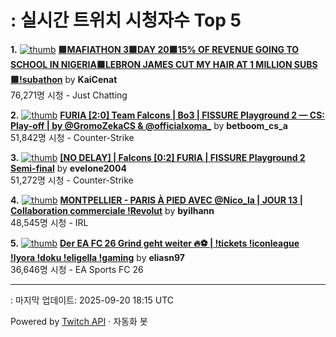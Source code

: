 # : 실시간 트위치 시청자수 Top 5

**1.** [![thumb](https://static-cdn.jtvnw.net/previews-ttv/live_user_kaicenat-320x180.jpg)](https://twitch.tv/KaiCenat)
**[🟩MAFIATHON 3🟩DAY 20🟩15% OF REVENUE GOING TO SCHOOL IN NIGERIA🟩LEBRON JAMES CUT MY HAIR AT 1 MILLION SUBS🟩!subathon](https://twitch.tv/KaiCenat)** by **KaiCenat**<br>76,271명 시청  - Just Chatting

**2.** [![thumb](https://static-cdn.jtvnw.net/previews-ttv/live_user_betboom_cs_a-320x180.jpg)](https://twitch.tv/betboom_cs_a)
**[FURIA [2:0] Team Falcons | Bo3 | FISSURE Playground 2 — CS: Play-off | by @GromoZekaCS & @officialxoma_](https://twitch.tv/betboom_cs_a)** by **betboom_cs_a**<br>51,842명 시청  - Counter-Strike

**3.** [![thumb](https://static-cdn.jtvnw.net/previews-ttv/live_user_evelone2004-320x180.jpg)](https://twitch.tv/evelone2004)
**[[NO DELAY] | Falcons [0:2] FURIA | FISSURE Playground 2 Semi-final](https://twitch.tv/evelone2004)** by **evelone2004**<br>51,272명 시청  - Counter-Strike

**4.** [![thumb](https://static-cdn.jtvnw.net/previews-ttv/live_user_byilhann-320x180.jpg)](https://twitch.tv/byilhann)
**[MONTPELLIER - PARIS À PIED AVEC @Nico_la | JOUR 13 | Collaboration commerciale !Revolut](https://twitch.tv/byilhann)** by **byilhann**<br>48,545명 시청  - IRL

**5.** [![thumb](https://static-cdn.jtvnw.net/previews-ttv/live_user_eliasn97-320x180.jpg)](https://twitch.tv/eliasn97)
**[Der EA FC 26 Grind geht weiter 🔥⚽️ | !tickets  !iconleague !lyora !doku !eligella !gaming](https://twitch.tv/eliasn97)** by **eliasn97**<br>36,646명 시청  - EA Sports FC 26


---
: 마지막 업데이트: 2025-09-20 18:15 UTC

Powered by [Twitch API](https://dev.twitch.tv/docs/api/reference) · 자동화 봇